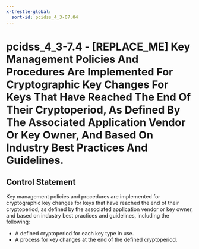 ```yaml
---
x-trestle-global:
  sort-id: pcidss_4_3-07.04
---
```


# pcidss_4_3-7.4 - \[REPLACE_ME\] Key Management Policies And Procedures Are Implemented For Cryptographic Key Changes For Keys That Have Reached The End Of Their Cryptoperiod, As Defined By The Associated Application Vendor Or Key Owner, And Based On Industry Best Practices And Guidelines.

## Control Statement

Key management policies and procedures are implemented for cryptographic key changes for
keys that have reached the end of their cryptoperiod, as defined by the associated
application vendor or key owner, and based on industry best practices and guidelines,
including the following:
- A defined cryptoperiod for each key type in use.
- A process for key changes at the end of the defined cryptoperiod.
